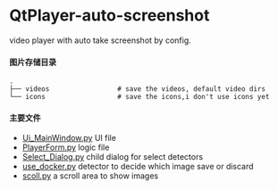 # QtPlayer-auto-screenshot
video player with auto take screenshot by config.

####  图片存储目录

    .
    ├── videos                 # save the videos, default video dirs
    └── icons                  # save the icons,i don't use icons yet


#### 主要文件
*  [Ui_MainWindow.py](Ui_MainWindow.py) UI file
*  [PlayerForm.py](PlayerForm.py) logic file
*  [Select_Dialog.py](Select_Dialog.py)  child dialog for select detectors
*  [use_docker.py](use_docker.py) detector to decide which image save or discard
*  [scoll.py](scoll.py) a scroll area to show images


